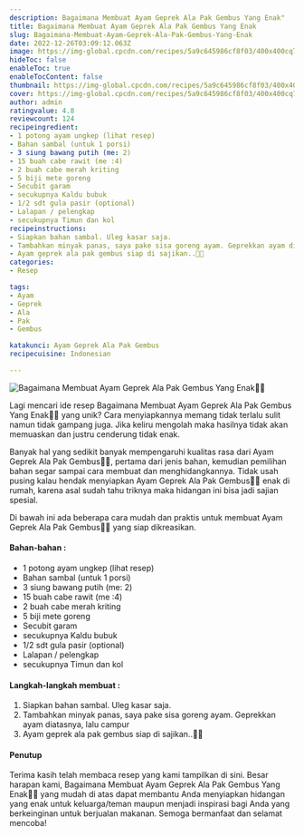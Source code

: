 ```yaml
---
description: Bagaimana Membuat Ayam Geprek Ala Pak Gembus Yang Enak"
title: Bagaimana Membuat Ayam Geprek Ala Pak Gembus Yang Enak
slug: Bagaimana-Membuat-Ayam-Geprek-Ala-Pak-Gembus-Yang-Enak
date: 2022-12-26T03:09:12.063Z
image: https://img-global.cpcdn.com/recipes/5a9c645986cf8f03/400x400cq70/photo.jpg
hideToc: false
enableToc: true
enableTocContent: false
thumbnail: https://img-global.cpcdn.com/recipes/5a9c645986cf8f03/400x400cq70/photo.jpg
cover: https://img-global.cpcdn.com/recipes/5a9c645986cf8f03/400x400cq70/photo.jpg
author: admin
ratingvalue: 4.8
reviewcount: 124
recipeingredient:
- 1 potong ayam ungkep (lihat resep)
- Bahan sambal (untuk 1 porsi)
- 3 siung bawang putih (me: 2)
- 15 buah cabe rawit (me :4)
- 2 buah cabe merah kriting
- 5 biji mete goreng
- Secubit garam
- secukupnya Kaldu bubuk
- 1/2 sdt gula pasir (optional)
- Lalapan / pelengkap
- secukupnya Timun dan kol
recipeinstructions:
- Siapkan bahan sambal. Uleg kasar saja.
- Tambahkan minyak panas, saya pake sisa goreng ayam. Geprekkan ayam diatasnya, lalu campur
- Ayam geprek ala pak gembus siap di sajikan..🥰🥰
categories:
- Resep

tags:
- Ayam
- Geprek
- Ala
- Pak
- Gembus

katakunci: Ayam Geprek Ala Pak Gembus
recipecuisine: Indonesian

---
```


![Bagaimana Membuat Ayam Geprek Ala Pak Gembus Yang Enak👩‍🍳](https://img-global.cpcdn.com/recipes/5a9c645986cf8f03/400x400cq70/photo.jpg)

Lagi mencari ide resep Bagaimana Membuat Ayam Geprek Ala Pak Gembus Yang Enak👩‍🍳 yang unik? Cara menyiapkannya memang tidak terlalu sulit namun tidak gampang juga. Jika keliru mengolah maka hasilnya tidak akan memuaskan dan justru cenderung tidak enak.

Banyak hal yang sedikit banyak mempengaruhi kualitas rasa dari Ayam Geprek Ala Pak Gembus👩‍🍳, pertama dari jenis bahan, kemudian pemilihan bahan segar sampai cara membuat dan menghidangkannya. Tidak usah pusing kalau hendak menyiapkan Ayam Geprek Ala Pak Gembus👩‍🍳 enak di rumah, karena asal sudah tahu triknya maka hidangan ini bisa jadi sajian spesial.

Di bawah ini ada beberapa cara mudah dan praktis untuk membuat Ayam Geprek Ala Pak Gembus👩‍🍳 yang siap dikreasikan.

<!--inarticleads1-->

#### Bahan-bahan :

- 1 potong ayam ungkep (lihat resep)
- Bahan sambal (untuk 1 porsi)
- 3 siung bawang putih (me: 2)
- 15 buah cabe rawit (me :4)
- 2 buah cabe merah kriting
- 5 biji mete goreng
- Secubit garam
- secukupnya Kaldu bubuk
- 1/2 sdt gula pasir (optional)
- Lalapan / pelengkap
- secukupnya Timun dan kol

<!--inarticleads2-->

#### Langkah-langkah membuat :

1. Siapkan bahan sambal. Uleg kasar saja.
1. Tambahkan minyak panas, saya pake sisa goreng ayam. Geprekkan ayam diatasnya, lalu campur
1. Ayam geprek ala pak gembus siap di sajikan..🥰🥰

#### Penutup

Terima kasih telah membaca resep yang kami tampilkan di sini. Besar harapan kami, Bagaimana Membuat Ayam Geprek Ala Pak Gembus Yang Enak👩‍🍳 yang mudah di atas dapat membantu Anda menyiapkan hidangan yang enak untuk keluarga/teman maupun menjadi inspirasi bagi Anda yang berkeinginan untuk berjualan makanan. Semoga bermanfaat dan selamat mencoba!